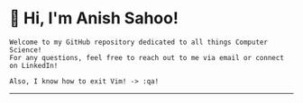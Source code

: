 # 👋 Hi, I'm Anish Sahoo! 
```
Welcome to my GitHub repository dedicated to all things Computer Science! 
For any questions, feel free to reach out to me via email or connect on LinkedIn!
```
```
Also, I know how to exit Vim! -> :qa!
```
---
<!---
anish-sahoo/anish-sahoo is a ✨ special ✨ repository because its `README.md` (this file) appears on your GitHub profile.
You can click the Preview link to take a look at your changes.
--->




<!---
![most used languages](https://github-readme-stats.vercel.app/api/top-langs/?username=anish-sahoo&theme=react&hide_border=true&count_private=true&include_all_commits=true&langs_count=20&layout=compact)
[![Anish's GitHub stats](https://github-readme-stats.vercel.app/api?username=anish-sahoo&theme=react&hide_border=true&count_private=true&include_all_commits=true&hide=issues&rank_icon=percentile)](https://github.com/anuraghazra/github-readme-stats)



<a href="https://github.com/anuraghazra/github-readme-stats">
  <img height=180 align="center" src="https://github-readme-stats.vercel.app/api/top-langs/?username=anish-sahoo&theme=react&hide_border=true&count_private=true&include_all_commits=true&langs_count=20&layout=compact" />
</a>
<a href="https://github.com/anuraghazra/github-readme-stats">
  <img height=180 align="center" src="https://github-readme-stats.vercel.app/api?username=anish-sahoo&theme=react&hide_border=true&count_private=true&include_all_commits=true&hide=issues&rank_icon=percentile" />
</a>

<!--- 
[![Top Langs](https://github-readme-stats.vercel.app/api/top-langs/?username=anish-sahoo)](https://github.com/anuraghazra/github-readme-stats)
--->
